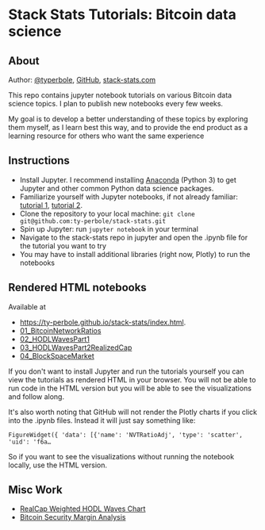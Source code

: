 # Stack Stats Tutorials: Bitcoin data science

## About
Author: [@typerbole](https://twitter.com/typerbole), [GitHub](https://github.com/ty-perbole), [stack-stats.com](http://www.stack-stats.com)

This repo contains jupyter notebook tutorials on various Bitcoin data science topics. I plan to publish new notebooks 
every few weeks.

My goal is to develop a better understanding of these topics by exploring them myself, as I learn best this way, and to
provide the end product as a learning resource for others who want the same experience

## Instructions

- Install Jupyter. I recommend installing [Anaconda](https://www.anaconda.com/distribution/) (Python 3) to get Jupyter 
and other common Python data science packages.
- Familiarize yourself with Jupyter notebooks, if not already familiar: [tutorial 1](https://www.dataquest.io/blog/jupyter-notebook-tutorial/), [tutorial 2](https://plotly.com/python/ipython-notebook-tutorial/).
- Clone the repository to your local machine: `git clone git@github.com:ty-perbole/stack-stats.git`
- Spin up Jupyter: run `jupyter notebook` in your terminal
- Navigate to the stack-stats repo in jupyter and open the .ipynb file for the tutorial you want to try
- You may have to install additional libraries (right now, Plotly) to run the notebooks

## Rendered HTML notebooks
Available at
- https://ty-perbole.github.io/stack-stats/index.html.
- [01_BitcoinNetworkRatios](https://ty-perbole.github.io/stack-stats/01_BitcoinNetworkRatios.html)
- [02_HODLWavesPart1](https://ty-perbole.github.io/stack-stats/02_HODLWavesPart1.html)
- [03_HODLWavesPart2RealizedCap](https://ty-perbole.github.io/stack-stats/03_HODLWavesPart2RealizedCap.html)
- [04_BlockSpaceMarket](https://ty-perbole.github.io/stack-stats/04_BlockSpaceMarket.html)

If you don't want to install Jupyter and run the tutorials yourself you can view the tutorials as rendered HTML in your browser.
You will not be able to run code in the HTML version but you will be able to see the visualizations and follow along.

It's also worth noting that GitHub will not render the Plotly charts if you click into the .ipynb files. Instead it will just say something like:

`FigureWidget({
    'data': [{'name': 'NVTRatioAdj',
              'type': 'scatter',
              'uid': 'f6a…`
              
So if you want to see the visualizations without running the notebook locally, use the HTML version.

## Misc Work
- [RealCap Weighted HODL Waves Chart](https://ty-perbole.github.io/stack-stats/RealCapHODLWaves.html)
- [Bitcoin Security Margin Analysis](https://ty-perbole.github.io/stack-stats/SecurityMargin.html)